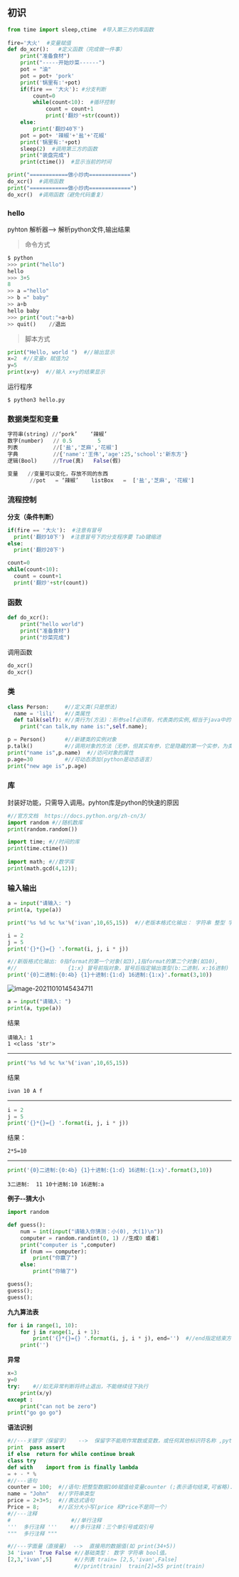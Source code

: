 ## 初识

```python
from time import sleep,ctime  #导入第三方的库函数
    
fire='大火'  #变量赋值
def do_xcr():   #定义函数（完成做一件事）
    print("准备食材")
    print("-----开始炒菜------")
    pot = "油"
    pot = pot+ 'pork'
    print('锅里有:'+pot)
    if(fire == '大火'): #分支判断
        count=0
        while(count<10):  #循环控制
            count = count+1	
            print('翻炒'+str(count))
    else:       
        print('翻炒40下')
    pot = pot+ '辣椒'+'盐'+'花椒'
    print('锅里有:'+pot)
    sleep(2)  #调用第三方的函数
    print("装盘完成")
    print(ctime())  #显示当前的时间

print("============做小炒肉=============")
do_xcr()  #调用函数
print("============做小炒肉=============")
do_xcr()  #调用函数（避免代码重复）
```



### hello

pyhton 解析器--> 解析python文件,输出结果

> 命令方式

```python
$ python
>>> print("hello")
hello
>>> 3+5  
8
>> a ="hello"
>> b =" baby"
>> a+b
hello baby
>>> print("out:"+a+b)
>> quit()    //退出
```

> 脚本方式

```python
print("Hello, world ")  #//输出显示 
x=2  #//变量x 赋值为2
y=5
print(x+y)  #//输入 x+y的结果显示
```

运行程序

```shell
$ python3 hello.py
```

### 数据类型和变量

```python
字符串(string) //‘pork’    ‘辣椒’
数字(number)   // 0.5        5
列表           //['盐','芝麻','花椒'] 	
字典           //{'name':'王伟','age':25,'school':'新东方'}
逻辑(Bool)     //True(真)   False(假)

变量   //变量可以变化，存放不同的东西
       //pot   = ‘辣椒’    listBox   =  ['盐','芝麻', '花椒']
```

### 流程控制

**分支（条件判断）**

```python
if(fire == '大火'):  #注意有冒号
  print('翻炒10下')  #注意冒号下的分支程序要 Tab键缩进
else:       
  print('翻炒20下')	
```

```python
count=0
while(count<10): 
  count = count+1	
  print('翻炒'+str(count))
```

### 函数

```python
def do_xcr():
    print("hello world")
    print("准备食材")
    print("炒菜完成")
```

调用函数

```python
do_xcr()
do_xcr()
```

### 类

```python
class Person:     #//定义类(只是想法)
  name = 'lili'   #//类属性
  def talk(self): #//类行为(方法)：形参self必须有，代表类的实例,相当于java中的this
    print("can talk,my name is:",self.name);

p = Person()      #//新建类的实例对象
p.talk()          #//调用对象的方法（无参，但其实有参，它是隐藏的第一个实参，为类的实例)
print("name is",p.name)  #//访问对象的属性	
p.age=30          #//可动态添加(python是动态语言）
print("new age is",p.age)
```

### 库

封装好功能，只需导入调用。pyhton库是python的快速的原因

```python
#//官方文档  https://docs.python.org/zh-cn/3/ 
import random #//随机数库
print(random.random())

import time; #//时间的库
print(time.ctime())
     
import math; #//数学库
print(math.gcd(4,12));
```

### 输入输出



```python
a = input("请输入: ")
print(a, type(a))

print('%s %d %c %x'%('ivan',10,65,15))  #//老版本格式化输出： 字符串 整型 字符 16进制

i = 2
j = 5
print('{}*{}={} '.format(i, j, i * j))	

#//新版格式化输出: 0指format的第一个对象(如3),1指format的第二个对象(如10), 
#//                {1:x} 冒号前指对象，冒号后指定输出类型(b:二进制，x:16进制)	
print('{0}二进制:{0:4b} {1}十进制:{1:d} 16进制:{1:x}'.format(3,10))  
```



![image-20211010145434711](image/image-20211010145434711.png)

```python
a = input("请输入: ")
print(a, type(a))
```

结果

```text
请输入: 1
1 <class 'str'>
```

---



```python
print('%s %d %c %x'%('ivan',10,65,15)) 
```

结果

```text
ivan 10 A f
```



---

```python
i = 2
j = 5
print('{}*{}={} '.format(i, j, i * j))	
```

结果：

```text
2*5=10
```



---

```python
print('{0}二进制:{0:4b} {1}十进制:{1:d} 16进制:{1:x}'.format(3,10))  
```



```text
3二进制:  11 10十进制:10 16进制:a
```

**例子--猜大小**

```python
import random

def guess():
    num = int(input("请输入你猜测：小(0), 大(1)\n"))
    computer = random.randint(0, 1) //生成0 或者1
    print("computer is ",computer)
    if (num == computer):
        print("你赢了")
    else:
        print("你输了")

guess();
guess();
guess();
```

**九九算法表**

```python
for i in range(1, 10):
    for j in range(1, i + 1):
        print('{}*{}={} '.format(i, j, i * j), end='')  #//end指定结束方式，如不指定，将默认换行
    print('') 
```

**异常**

```python
x=3
y=0
try:    #//如无异常判断将终止退出，不能继续往下执行
    print(x/y)
except : 
    print("can not be zero")	
print("go go go")
```

**语法识别**

```python
#//---关键字（保留字）   -->  保留字不能用作常数或变数，或任何其他标识符名称 ,python 关键字全小写 
print  pass assert
if else  return for while continue break
class try   
def with 	import from is finally lambda 
= + - * %	  
#//---语句
counter = 100;  #//语句:把整型数据100赋值给变量counter (;表示语句结束,可省略).  
name = "John"   #//字符串类型
price = 2+3+5;  #//表达式语句 
Price = 8;      #//区分大小写(price 和Price不是同一个）
#//---注释
#                   #//单行注释 
'''  多行注释 '''    #//多行注释：三个单引号或双引号
"""  多行注释 """     

#//---字面量（直接量)  -->  直接用的数据值(如 print(34+5))
34 'ivan' True False #//基础类型： 数字 字符串 bool值。  
[2,3,'ivan',5]       #//列表 train= [2,5,'ivan',False]   
                     #//print(train)  train[2]=55 print(train) 
```


